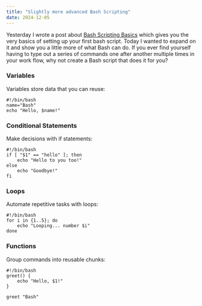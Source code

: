 ```yaml
---
title: "Slightly more advanced Bash Scripting"
date: 2024-12-05
---
```


Yesterday I wrote a post about [Bash Scripting Basics](https://scoopsies.github.io/finding-clojure/2024/12/04/bash-scripting-basics.html)
which gives you the very basics of setting up your first bash script. Today I wanted to expand on it and show you a little
more of what Bash can do. If you ever find yourself having to type out a series of commands one after another multiple
times in your work flow, why not create a Bash script that does it for you?

### Variables

Variables store data that you can reuse:

```
#!/bin/bash
name="Bash"
echo "Hello, $name!"
```

### Conditional Statements

Make decisions with if statements:

```
#!/bin/bash
if [ "$1" == "hello" ]; then
    echo "Hello to you too!"
else
    echo "Goodbye!"
fi
```

### Loops

Automate repetitive tasks with loops:

```
#!/bin/bash
for i in {1..5}; do
    echo "Looping... number $i"
done
```

### Functions

Group commands into reusable chunks:

```
#!/bin/bash
greet() {
    echo "Hello, $1!"
}

greet "Bash"
```

